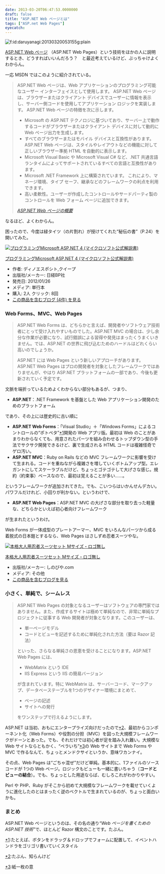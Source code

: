 ```yaml
---
date: 2013-03-20T06:47:53.0000000
draft: false
title: "ASP.NET Web ページとは"
tags: ["ASP.net Web Pages"]
eyecatch: 
---
```

<p><span itemscope itemtype="http://schema.org/Photograph"><img src="http://cdn-ak.f.st-hatena.com/images/fotolife/d/daruyanagi/20130320/20130320053155.gif" alt="f:id:daruyanagi:20130320053155g:plain" title="f:id:daruyanagi:20130320053155g:plain" class="hatena-fotolife" itemprop="image"></span></p><p><a href="http://msdn.microsoft.com/ja-jp/library/fddycb06(v=vs.100).aspx">ASP.NET Web &#x30DA;&#x30FC;&#x30B8;</a> （ASP.NET Web Pages）という技術をほかの人に説明するとき、どうすればいいんだろう？　と最近考えているけど、ぶっちゃけよくわからん。</p><p>一応 MSDN ではこのように紹介されている。</p>

<blockquote cite="http://msdn.microsoft.com/ja-jp/library/428509ah(v=vs.100).aspx">
<p>ASP.NET Web ページは、Web アプリケーションのプログラミング可能なユーザー インターフェイスとして使用します。 ASP.NET Web ページは、ブラウザーまたはクライアント デバイスでユーザーに情報を表示し、サーバー側コードを使用してアプリケーション ロジックを実装します。 ASP.NET Web ページの特徴を次に示します。</p>

<ul>
<li>Microsoft の ASP.NET テクノロジに基づいており、サーバー上で動作するコードがブラウザーまたはクライアント デバイスに対して動的に Web ページ出力を生成します。</li>
<li>すべてのブラウザーまたはモバイル デバイスと互換性があります。 ASP.NET Web ページは、スタイルやレイアウトなどの機能に対して正しいブラウザー準拠 HTML を自動的に表示します。</li>
<li>Microsoft Visual Basic や Microsoft Visual C# など、.NET 共通言語ランタイムによってサポートされているすべての言語と互換性があります。</li>
<li>Microsoft .NET Framework 上に構築されています。 これにより、マネージ環境、タイプ セーフ、継承などのフレームワークの利点を利用できます。</li>
<li>高い柔軟性。ユーザーが作成したコントロールやサードパーティ製のコントロールを Web フォーム ページに追加できます。</li>
</ul>
<cite><a href="http://msdn.microsoft.com/ja-jp/library/428509ah(v=vs.100).aspx">ASP.NET Web &#x30DA;&#x30FC;&#x30B8;&#x306E;&#x6982;&#x8981;</a></cite>
</blockquote>
<p>なるほど、よくわからん。</p><p>困ったので、今度は緑タイツ（の片割れ）が授けてくれた“秘伝の書”（P.24）を開いてみた。</p><p><div class="hatena-asin-detail"><a href="http://www.amazon.co.jp/exec/obidos/ASIN/4822294544/bestylesnet-22/"><img src="http://ecx.images-amazon.com/images/I/51rOHjYuDwL._SL160_.jpg" class="hatena-asin-detail-image" alt="プログラミングMicrosoft ASP.NET 4 (マイクロソフト公式解説書)" title="プログラミングMicrosoft ASP.NET 4 (マイクロソフト公式解説書)"></a><div class="hatena-asin-detail-info"><p class="hatena-asin-detail-title"><a href="http://www.amazon.co.jp/exec/obidos/ASIN/4822294544/bestylesnet-22/">プログラミングMicrosoft ASP.NET 4 (マイクロソフト公式解説書)</a></p><ul><li><span class="hatena-asin-detail-label">作者:</span> ディノエスポシト,クイープ</li><li><span class="hatena-asin-detail-label">出版社/メーカー:</span> 日経BP社</li><li><span class="hatena-asin-detail-label">発売日:</span> 2012/01/26</li><li><span class="hatena-asin-detail-label">メディア:</span> 単行本</li><li><span class="hatena-asin-detail-label">購入</span>: 2人 <span class="hatena-asin-detail-label">クリック</span>: 8回</li><li><a href="http://d.hatena.ne.jp/asin/4822294544/bestylesnet-22" target="_blank">この商品を含むブログ (4件) を見る</a></li></ul></div><div class="hatena-asin-detail-foot"></div></div></p>

<div class="section">
<h3>Web Forms、MVC、Web Pages</h3>

<blockquote>
<p>ASP.NET Web Forms は、どちらかと言えば、開発者やソフトウェア技術者にとって受け入れやすいものでした。ASP.NET MVC の場合は、少し余分な作業が必要になり、試行錯誤による習得や発見はまったくうまくいきません。では、ASP.NET の世界に飛び込むためのハードルはどれくらい高いのでしょうか。</p><p>ASP.NET には Web Pages という新しいアプローチがあります。ASP.NET Web Pages はプロの開発者を対象としたフレームワークではありませんが、やはり ASP.NET プラットフォームの一部であり、今後も更新されていく予定です。</p>

</blockquote>
<p>文脈を端折っているためよくわからない部分もあるが、つまり、</p>

<ul>
<li><b>ASP.NET</b>：.NET Framework を基盤とした Web アプリケーション開発のためのプラットフォーム</li>
</ul><p>であり、その上には歴史的に古い順に</p>

<ul>
<li><b>ASP.NET Web Forms</b>：「Visual Studio」＋「Windows Forms」によるコントロールの“ポトペタ”<a href="#f1" name="fn1" title="たとえば、ボタンをドラッグ＆ドロップでフォームに配置して、イベントハンドラをゴリゴリ書いていくスタイル">*1</a>開発の Web アプリ版。最初は Web のことがあまりわからなくても、用意されたパーツを組み合わせるトップダウン型の手法でサクサク開発できるけど、裏で生成される HTML コードは複雑怪奇でゲロ汚い。</li>
<li><b>ASP.NET MVC</b>：Ruby on Rails などの MVC フレームワークに影響を受けて生まれる。コードを重ねながら複雑さを増していくボトムアップ型。エレガントにしてスケーラブルだけど、ちょっとゴテゴテして大げさな感じ。規約（約束事）ベースなので、最初は覚えることが多い……。</li>
</ul><p>というフレームワークが追加されてきた。でも、こいつらはいかんせんデカい。パワフルだけれど、小回りが利かない。というわけで、</p>

<ul>
<li><b>ASP.NET Web Pages</b>：ASP.NET MVC の大げさな部分を取り去った軽量な、どちらかといえば初心者向けフレームワーク</li>
</ul><p>が生まれたというわけ。</p><p>Web Forms が一体成型のプレートアーマー、MVC をいろんなパーツから成る着脱式の日本鎧とするなら、Web Pages はさしずめ忍者スーツやな。</p><p><div class="hatena-asin-detail"><a href="http://www.amazon.co.jp/exec/obidos/ASIN/B002DOJX5E/bestylesnet-22/"><img src="http://ecx.images-amazon.com/images/I/51a53BXfPUL._SL160_.jpg" class="hatena-asin-detail-image" alt="本格大人用忍者スーツセット Mサイズ・ロゴ無し" title="本格大人用忍者スーツセット Mサイズ・ロゴ無し"></a><div class="hatena-asin-detail-info"><p class="hatena-asin-detail-title"><a href="http://www.amazon.co.jp/exec/obidos/ASIN/B002DOJX5E/bestylesnet-22/">本格大人用忍者スーツセット Mサイズ・ロゴ無し</a></p><ul><li><span class="hatena-asin-detail-label">出版社/メーカー:</span> しのびや.com</li><li><span class="hatena-asin-detail-label">メディア:</span> その他</li><li><a href="http://d.hatena.ne.jp/asin/B002DOJX5E/bestylesnet-22" target="_blank">この商品を含むブログを見る</a></li></ul></div><div class="hatena-asin-detail-foot"></div></div></p>

</div>
<div class="section">
<h3>小さく、単純で、シームレス</h3>

<blockquote>
<p>ASP.NET Web Pages の対象となるユーザーはソフトウェアの専門家ではありません。また、作成するサイトは極めて単純なので、非常に単純なプロジェクトに従事する Web 開発者が対象となります。このユーザーは、</p>

<ul>
<li>単一ページモデル</li>
<li>コードとビューを記述するために単純化された方法（要は Razor 記法）</li>
</ul><p>といった、さらなる単純さの恩恵を受けることになります。ASP.NET Web Pages には、</p>

<ul>
<li>WebMatrix という IDE</li>
<li>IIS Express という IIS の簡易バージョン</li>
</ul><p>が含まれています。特に WebMatrix は、サーバーコード、マークアップ、データベーステーブルを1つのデザイナー環境にまとめて、</p>

<ul>
<li>ページの記述</li>
<li>サイトへの発行</li>
</ul><p>をワンステップで行えるようにします。</p>

</blockquote>
<p>ASP.NET は当初、おもにエンタープライズ向けだったので<a href="#f2" name="fn2" title="たぶん、知らんけど">*2</a>、最初からコンポーネント化（Web Forms）や役割の分担（MVC）を図った大規模フレームワークがドーンとあった。でも、それだけでは初心者が足を踏み入れ難い。大規模な Web サイトならともかく、“ペラいち”<a href="#f3" name="fn3" title="紙一枚の意">*3</a>の Web サイトまで Web Forms や MVC で作るなんて、ちょっとメンドクサイというか、意味ワカンナイ。</p><p>その点、Web Pages は“ごちゃ混ぜ”だけど単純。基本的に、1ファイルのソースコードが 1つの Web ページ。ロジックもビューも一緒に書いちゃう（<b>コードとビューの結合</b>）。でも、ちょっとした用途ならば、むしろこれがわかりやすい。</p><p>Perl や PHP、Ruby がそこから初めて大規模なフレームワークを載せていくように進化したのとはまったく逆のベクトルで生まれているのが、ちょっと面白いかも。 </p>

</div>
<div class="section">
<h3>まとめ</h3>
<p>ASP.NET Web ページというのは、その名の通り<i>“Web ページを書くための ASP.NET 技術”</i>で、ほとんど Razor 構文のことです。たぶん。</p>

</div><div class="footnote">
<p class="footnote"><a href="#fn1" name="f1" class="footnote-number">*1</a><span class="footnote-delimiter">:</span><span class="footnote-text">たとえば、ボタンをドラッグ＆ドロップでフォームに配置して、イベントハンドラをゴリゴリ書いていくスタイル</span></p>
<p class="footnote"><a href="#fn2" name="f2" class="footnote-number">*2</a><span class="footnote-delimiter">:</span><span class="footnote-text">たぶん、知らんけど</span></p>
<p class="footnote"><a href="#fn3" name="f3" class="footnote-number">*3</a><span class="footnote-delimiter">:</span><span class="footnote-text">紙一枚の意</span></p>
</div>